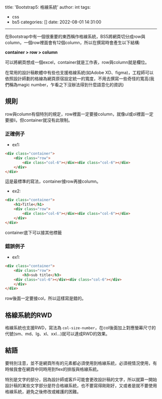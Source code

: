 title: 'Bootstrap5: 格線系統'
author: int
tags:
  - css
  - bs5
categories: []
date: 2022-08-01 14:31:00
---
在Bootstrap中有一個很重要的東西稱作格線系統，BS5將網頁切分成row與column，一個row裡面會有12個column，所以在撰寫時會產生以下結構:

**container > row > column**

可以將網頁想成一個excel，container就是工作表，row與column就是欄位。

在常用的設計稿軟體中有些也支援格線系統(如Adobe XD、figma)，工程師可以依照設計師劃的格線為網頁原宿設定統一的寬度，不用去撰寫一些奇怪的寬高(我們稱為magic number，乍看之下沒辦法得到什麼語意化的資訊)

## 規則

row與column有個特別的規定，row裡面一定要接column，就像ul或ol裡面一定要接li，但container就沒有此限制。

### 正確例子

* ex1:
```html
<div class="container">
	<div class="row">
  		<div class="col-6"></div><div class="col-6"></div>
  	</div>
</div>
```
這是最標準的寫法，container接row再接column。

* ex2:
```html
<div class="container">
  	<h1>Title</h1>
	<div class="row">
  		<div class="col-6"></div><div class="col-6"></div>
  	</div>
</div>
```
container底下可以接其他標籤

### 錯誤例子
* ex1:
```html
<div class="container">
	<div class="row">
      	<h3>sub title</h3>
  	<div class="col-6"></div><div class="col-6"></div>
  	</div>
</div>
```
row後面一定要接col，所以這樣寫是錯的。


## 格線系統的RWD

格線系統也支援RWD，寫法為 ```col-size-number```，在col後面加上對應螢幕尺寸的代號(sm、md、lg、xl、xxl...)就可以達成RWD的效果。

## 結語
要特別注意，並不是網頁所有的元素都必須使用到格線系統，必須視情況使用，有時候我會在網頁中同時用到flex的排版與格線系統。

特別是文字的部分，因為設計師或客戶可能會更改設計稿的文字，所以就算一開始設計稿的某些文字部分是符合格線系統，也不要寫得剛剛好，又或者是就不要使用格線系統，避免之後修改或維護的困難。

